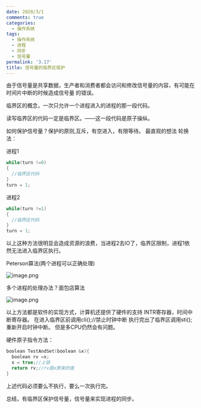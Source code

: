 ```yaml
---
date: 2020/3/1
comments: true
categories:
  - 操作系统
tags:
  - 操作系统
  - 进程
  - 同步
  - 信号量
permalink: '3.17'
title: 信号量的临界区保护
---
```


由于信号量是共享数据，生产者和消费者都会访问和修改信号量的内容，有可能在时间片中断的时候造成信号量
的错误。

临界区的概念，一次只允许一个进程进入的进程的那一段代码。

读写临界区的代码一定是临界区。——这一段代码是原子操纵。

如何保护信号量？保护的原则,互斥，有空进入，有限等待。
最直观的想法 轮换法：

进程1

```c++
while(turn !=0)
{
  //临界区代码
}
turn = 1;
```

进程2

```c++
while(turn !=1)
{
  //临界区代码
}
turn = 1;
```

以上这种方法很明显会造成资源的浪费，当进程2去IO了，临界区限制，进程1依然无法进入临界区执行。

Peterson算法(两个进程可以正确处理)

![image.png](https://i.loli.net/2020/03/15/gdGLikxWrS7Zhm3.png)

多个进程的处理办法？面包店算法

![image.png](https://i.loli.net/2020/03/15/GeY5d1bu96kyZKx.png)

以上方法都是软件的实现方式，计算机还提供了硬件的支持 INTR寄存器，时间中断寄存器。
在进入临界区前调用cli();//禁止时钟中断  执行完出了临界区调用sti();重新开启时钟中断。
但是多CPU仍然会有问题。

硬件原子指令方法：

```c++
boolean TestAndSet(boolean &x){
  boolean rv =x;
  x = true;//上锁
  return rv;//rv是x原来的值
}
```

上述代码必须要么不执行，要么一次执行完。  

总结，有临界区保护信号量，信号量来实现进程的同步。
